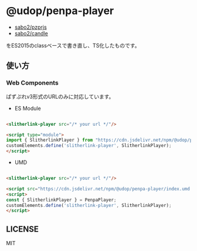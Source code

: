@udop/penpa-player
================

* [sabo2/pzprjs](https://github.com/sabo2/pzprjs)
* [sabo2/candle](https://github.com/sabo2/candle)

をES2015のclassベースで書き直し、TS化したものです。




## 使い方

### Web Components
ぱずぷれv3形式のURLのみに対応しています。

* ES Module

```html

<slitherlink-player src="/* your url */"/>

<script type="module"> 
import { SlitherlinkPlayer } from "https://cdn.jsdelivr.net/npm/@udop/penpa-player/index.es.js";
customElements.define('slitherlink-player', SlitherlinkPlayer);
</script>
```

* UMD
```html

<slitherlink-player src="/* your url */"/>

<script src="https://cdn.jsdelivr.net/npm/@udop/penpa-player/index.umd.js"></script>
<script> 
const { SlitherlinkPlayer } = PenpaPlayer;
customElements.define('slitherlink-player', SlitherlinkPlayer);
</script>
```

## LICENSE
MIT